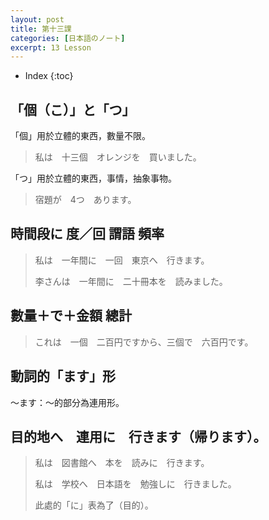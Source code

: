 ```yaml
---
layout: post
title: 第十三課
categories: [日本語のノート]
excerpt: 13 Lesson
---
```

* Index
{:toc}

## 「個（こ）」と「つ」

「個」用於立體的東西，數量不限。

> 私は　十三個　オレンジを　買いました。

「つ」用於立體的東西，事情，抽象事物。

> 宿題が　4つ　あります。

## 時間段に 度／回 謂語 頻率

> 私は　一年間に　一回　東京へ　行きます。
> 
> 李さんは　一年間に　二十冊本を　読みました。

## 數量＋で＋金額 總計

> これは　一個　二百円ですから、三個で　六百円です。

## 動詞的「ます」形

～ます：〜的部分為連用形。

## 目的地へ　連用に　行きます（帰ります）。

> 私は　図書館へ　本を　読みに　行きます。
> 
> 私は　学校へ　日本語を　勉強しに　行きました。
> 
> 此處的「に」表為了（目的）。

